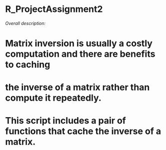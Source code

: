 # R_ProjectAssignment2
###### Overall description:
# Matrix inversion is usually a costly computation and there are benefits to caching 
# the inverse of a matrix rather than compute it repeatedly. 
# This script includes a pair of functions that cache the inverse of a matrix.
